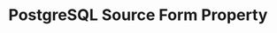 ---
# -------------------------- #
#        CONTENT TYPE        #
# -------------------------- #

content-type: "api-form"
form-type: "source"
key: "source-form-properties-postgresql-object"


# -------------------------- #
#        OBJECT INFO         #
# -------------------------- #

title: "PostgreSQL Source Form Property"
api-type: "postgres"
display-name: "PostgreSQL"

source-type: "database"
docs-name: "postgres"
db-type: "postgres"

description: ""


# -------------------------- #
#      OBJECT ATTRIBUTES     #
# -------------------------- #

## See these fields in _data/connect/common/database-sources.yml > all-databases
## This object will also list the fields in the `mysql` list ^

uses-common-fields: true
uses-feature-fields: true
---